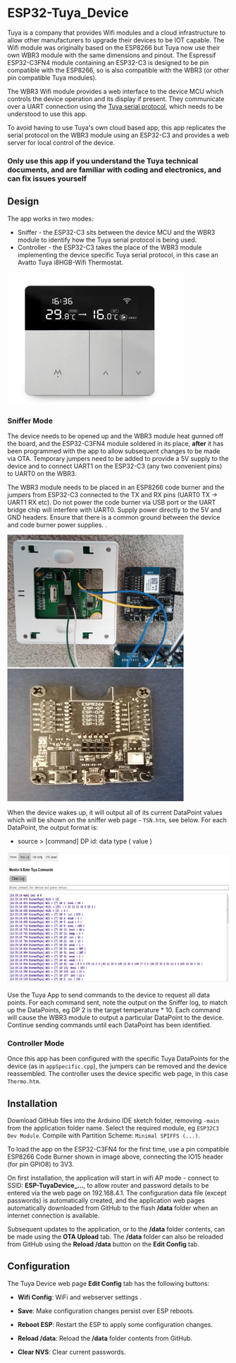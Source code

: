 # ESP32-Tuya_Device

Tuya is a company that provides Wifi modules and a cloud infrastructure to allow other manufacturers to upgrade their devices to be IOT capable. The Wifi module was originally based on the ESP8266 but Tuya now use their own WBR3 module with the same dimensions and pinout. The Espressif ESP32-C3FN4 module containing an ESP32-C3 is designed to be pin compatible with the ESP8266, so is also compatible with the WBR3 (or other pin compatible Tuya modules).

The WBR3 Wifi module provides a web interface to the device MCU which controls the device operation and its display if present. They communicate over a UART connection
using the [Tuya serial protocol](https://developer.tuya.com/en/docs/iot/tuyacloudlowpoweruniversalserialaccessprotocol?id=K95afs9h4tjjh), which needs to be understood to use this app.

To avoid having to use Tuya's own cloud based app, this app replicates the serial protocol on the WBR3 module using an ESP32-C3 and provides a web server for local control of the device.

### Only use this app if you understand the Tuya technical documents, and are familiar with coding and electronics, and can fix issues yourself

## Design

The app works in two modes:
* Sniffer - the ESP32-C3 sits between the device MCU and the WBR3 module to identify how the Tuya serial protocol is being used.
* Controller - the ESP32-C3 takes the place of the WBR3 module implementing the device specific Tuya serial protocol, in this case an Avatto Tuya i8HGB-Wifi Thermostat.

<img src="extras/AVATTO-WiFi-Smart-Thermostat.jpg" width="400" height="300">

### Sniffer Mode
The device needs to be opened up and the WBR3 module heat gunned off the board, and the ESP32-C3FN4 module soldered in its place, **after** it has been programmed with the app to allow subsequent changes to be made via OTA. Temporary jumpers need to be added to provide a 5V supply to the device and to connect UART1 on the ESP32-C3 (any two convenient pins) to UART0 on the WBR3.  

The WBR3 module needs to be placed in an ESP8266 code burner and the jumpers from ESP32-C3 connected to the TX and RX pins (UART0 TX -> UART1 RX etc). Do not power the code burner via USB port or the UART bridge chip will interfere with UART0. Supply power directly to the 5V and GND headers. Ensure that there is a common ground between the device and code burner power supplies. .

<img src="extras/WBR3replace.jpg" width="400" height="300"> <img src="extras/burner.jpg" width="400" height="300"> 

When the device wakes up, it will output all of its current DataPoint values which will be shown on the sniffer web page - `TSN.htm`, see below.
For each DataPoint, the output format is:
* source > [command] DP id: data type ( value )

<img src="extras/Log.png" width="800" height="300"> 

Use the Tuya App to send commands to the device to request all data points. For each command sent, note the output on the Sniffer log, to match up the DataPoints, eg DP 2 is the target temperature * 10. Each command will cause the WBR3 module to output a particular DataPoint to the device. Continue sending commands until each DataPoint has been identified.

### Controller Mode
Once this app has been configured with the specific Tuya DataPoints for the device (as in `appSpecific.cpp`), the jumpers can be removed and the device reassembled. The controller uses the device specific web page, in this case `Thermo.htm`.

## Installation

Download GitHub files into the Arduino IDE sketch folder, removing `-main` from the application folder name.
Select the required module, eg `ESP32C3 Dev Module`.
Compile with Partition Scheme: `Minimal SPIFFS (...)`. 

To load the app on the ESP32-C3FN4 for the first time, use a pin compatible ESP8266 Code Burner shown in image above, connecting the IO15 header (for pin GPIO8) to 3V3. 

On first installation, the application will start in wifi AP mode - connect to SSID: **ESP-TuyaDevice_...**, to allow router and password details to be entered via the web page on 192.168.4.1. The configuration data file (except passwords) is automatically created, and the application web pages automatically downloaded from GitHub to the flash **/data** folder when an internet connection is available.

Subsequent updates to the application, or to the **/data** folder contents, can be made using the **OTA Upload** tab. The **/data** folder can also be reloaded from GitHub using the **Reload /data** button on the **Edit Config** tab.

## Configuration

The Tuya Device web page **Edit Config** tab has the following buttons:

* **Wifi Config**: WiFi and webserver settings
.
* **Save**: Make configuration changes persist over ESP reboots.

* **Reboot ESP**: Restart the ESP to apply some configuration changes.

* **Reload /data**: Reload the **/data** folder contents from GitHub.

* **Clear NVS**: Clear current passwords.

